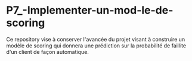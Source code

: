 # P7_-Implementer-un-mod-le-de-scoring
Ce repository vise à conserver l'avancée du projet visant à construire un modèle de scoring qui donnera une prédiction sur la probabilité de faillite d'un client de façon automatique.
